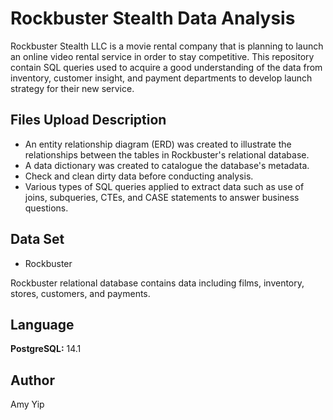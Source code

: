 # Rockbuster Stealth Data Analysis
Rockbuster Stealth LLC is a movie rental company that is planning to launch an online video rental service in order to stay competitive.
This repository contain SQL queries used to acquire a good understanding of the data from inventory, customer insight, and payment departments to develop launch strategy for their new service.

## Files Upload Description
* An entity relationship diagram (ERD) was created to illustrate the relationships between the tables in Rockbuster's relational database.
* A data dictionary was created to catalogue the database's metadata.
* Check and clean dirty data before conducting analysis.
* Various types of SQL queries applied to extract data such as use of joins, subqueries, CTEs, and CASE statements to answer business questions.


## Data Set
* Rockbuster

Rockbuster relational database contains data including films, inventory, stores, customers, and payments.

## Language
**PostgreSQL:** 14.1

## Author
Amy Yip
